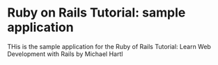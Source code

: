 # Ruby on Rails Tutorial: sample application

THis is the sample application for the Ruby of Rails Tutorial: 
Learn Web Development with Rails by Michael Hartl